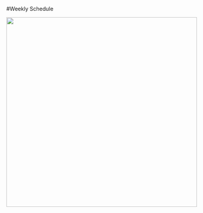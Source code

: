#Weekly Schedule

<img src="https://courses.codepath.org/course_images/web102/lab1/required.png" width="500" hight="600" alt="">
